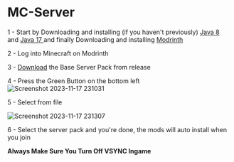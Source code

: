 # MC-Server

1 - Start by Downloading and installing (if you haven't previously) <a href="https://www.java.com/download/ie_manual.jsp"> Java 8 </a> and <a href="https://www.oracle.com/uk/java/technologies/downloads/#jdk17-windows"> Java 17 </a> and finally Downloading and installing <a href="https://launcher-files.modrinth.com/versions/0.6.0/windows/Modrinth App_0.6.0_x64_en-US.msi"> Modrinth </a>



2 - Log into Minecraft on Modrinth
          
3 - <a href="https://github.com/RobertTheGr8t/MC-Horror-Server/releases">Download</a> the Base Server Pack from release
          
4 - Press the Green Button on the bottom left 
![Screenshot 2023-11-17 231031](https://github.com/DieCommiter/Robert-Modded-Server/assets/111189845/62be4141-3529-49a8-a6ac-009cb2f26ecb)
          
5 - Select from file
          
![Screenshot 2023-11-17 231307](https://github.com/DieCommiter/Robert-Modded-Server/assets/111189845/98bc7e72-0bb5-4beb-8b5b-bd7424270779)
          
6 - Select the server pack and you're done, the mods will auto install when you join

**Always Make Sure You Turn Off VSYNC Ingame**
